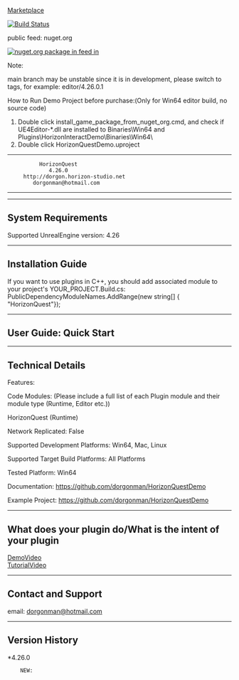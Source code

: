 [Marketplace](https://www.unrealengine.com/marketplace/en-US/horizon-quest) 

[![Build Status](https://dev.azure.com/hsgame/UE4HorizonPlugin/_apis/build/status/HorizonQuest/HorizonQuestDemo-Shipping-CI?repoName=HorizonQuestDemo&branchName=main)](https://dev.azure.com/hsgame/UE4HorizonPlugin/_build/latest?definitionId=51&repoName=HorizonInteractDemo&branchName=main)

public feed: nuget.org  

[![nuget.org package in feed in ](https://img.shields.io/nuget/v/HorizonQuestDemo.svg)](https://www.nuget.org/packages/HorizonQuestDemo/)
  

Note: 

main branch may be unstable since it is in development, please switch to tags, for example: editor/4.26.0.1

How to Run Demo Project before purchase:(Only for Win64 editor build, no source code)
1. Double click install_game_package_from_nuget_org.cmd, and check if UE4Editor-*.dll are installed to Binaries\Win64 and Plugins\HorizonInteractDemo\Binaries\Win64\
2. Double click HorizonQuestDemo.uproject  

  
----------------------------------------------
              HorizonQuest
                 4.26.0
         http://dorgon.horizon-studio.net
          	dorgonman@hotmail.com
----------------------------------------------
   
-----------------------
System Requirements
-----------------------

Supported UnrealEngine version: 4.26
 

-----------------------
Installation Guide
-----------------------

If you want to use plugins in C++, you should add associated module to your project's 
YOUR_PROJECT.Build.cs:
PublicDependencyModuleNames.AddRange(new string[] { "HorizonQuest"});

-----------------------
User Guide: Quick Start
-----------------------


  
-----------------------
Technical Details
-----------------------

Features:


Code Modules: (Please include a full list of each Plugin module and their module type (Runtime, Editor etc.))

 HorizonQuest (Runtime)


Network Replicated: False  

Supported Development Platforms: Win64, Mac, Linux  

Supported Target Build Platforms: All Platforms  

Tested Platform: Win64  

Documentation: https://github.com/dorgonman/HorizonQuestDemo  

Example Project: https://github.com/dorgonman/HorizonQuestDemo  



-----------------------
What does your plugin do/What is the intent of your plugin
-----------------------  



[DemoVideo](https://youtu.be/wdclGx1IIwQ)  
[TutorialVideo](https://www.youtube.com/watch?v=l-WCsGpg_fo&feature=youtu.be)
	
-----------------------
Contact and Support
-----------------------

email: dorgonman@hotmail.com  

-----------------------
 Version History
-----------------------

*4.26.0  

        NEW: 